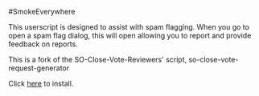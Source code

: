 #SmokeEverywhere

This userscript is designed to assist with spam flagging. When you go to open a spam flag dialog, this will open allowing you to report and provide feedback on reports.

This is a fork of the SO-Close-Vote-Reviewers' script, so-close-vote-request-generator

Click [here](https://github.com/The-Quill/SmokeEverywhere/raw/master/SmokeEverywhere.user.js) to install.
